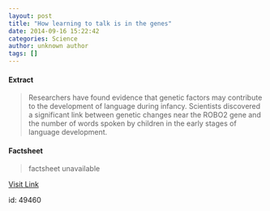 ```yaml
---
layout: post
title: "How learning to talk is in the genes"
date: 2014-09-16 15:22:42
categories: Science
author: unknown author
tags: []
---
```



#### Extract
>Researchers have found evidence that genetic factors may contribute to the development of language during infancy. Scientists discovered a significant link between genetic changes near the ROBO2 gene and the number of words spoken by children in the early stages of language development.

#### Factsheet
>factsheet unavailable

[Visit Link](http://feeds.sciencedaily.com/~r/sciencedaily/~3/dRxqufB1vQw/140916112242.htm)

id:   49460
